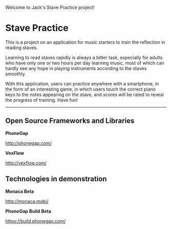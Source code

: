 Welcome to Jack's Stave Practice project!

# Stave Practice #


This is a project on an application for music starters to train the reflection in reading staves.


Learning to read staves rapidly is always a bitter task, especially for adults who have only one or two hours per day learning music, most of which can hardly see any hope in playing instruments according to the staves smoothly.


With this application, users can practice anywhere with a smartphone, in the form of an interesting game, in which users touch the correct piano keys to the notes appearing on the stave, and scores will be rated to reveal the progress of training.
Have fun!


---


## Open Source Frameworks and Libraries ##
**PhoneGap**

http://phonegap.com/


**VexFlow**

http://vexflow.com/


## Technologies in demonstration ##
**Monaca Beta**

http://monaca.mobi/

**PhoneGap Build Beta**

https://build.phonegap.com/
